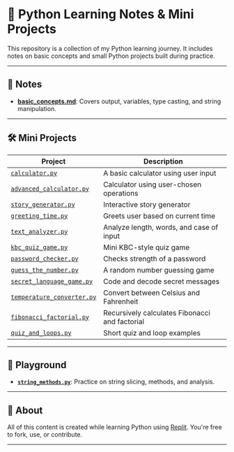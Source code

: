 # 🐍 Python Learning Notes & Mini Projects

This repository is a collection of my Python learning journey. It includes notes on basic concepts and small Python projects built during practice.

---

## 📒 Notes
- **[basic_concepts.md](notes/basic_concepts.md)**: Covers output, variables, type casting, and string manipulation.

---

## 🛠️ Mini Projects
| Project | Description |
|--------|-------------|
| [`calculator.py`](./calculator.py) | A basic calculator using user input |
| [`advanced_calculator.py`](projects/advanced_calculator.py) | Calculator using user-chosen operations |
| [`story_generator.py`](projects/story_generator.py) | Interactive story generator |
| [`greeting_time.py`](projects/greeting_time.py) | Greets user based on current time |
| [`text_analyzer.py`](projects/text_analyzer.py) | Analyze length, words, and case of input |
| [`kbc_quiz_game.py`](projects/kbc_quiz_game.py) | Mini KBC-style quiz game |
| [`password_checker.py`](projects/password_checker.py) | Checks strength of a password |
| [`guess_the_number.py`](projects/guess_the_number.py) | A random number guessing game |
| [`secret_language_game.py`](projects/secret_language_game.py) | Code and decode secret messages |
| [`temperature_converter.py`](projects/temperature_converter.py) | Convert between Celsius and Fahrenheit |
| [`fibonacci_factorial.py`](projects/fibonacci_factorial.py) | Recursively calculates Fibonacci and factorial |
| [`quiz_and_loops.py`](projects/quiz_and_loops.py) | Short quiz and loop examples |

---

## 🧪 Playground
- **[`string_methods.py`](playground/string_methods.py)**: Practice on string slicing, methods, and analysis.

---

## 🔰 About
All of this content is created while learning Python using [Replit](https://replit.com/). You're free to fork, use, or contribute.

---
